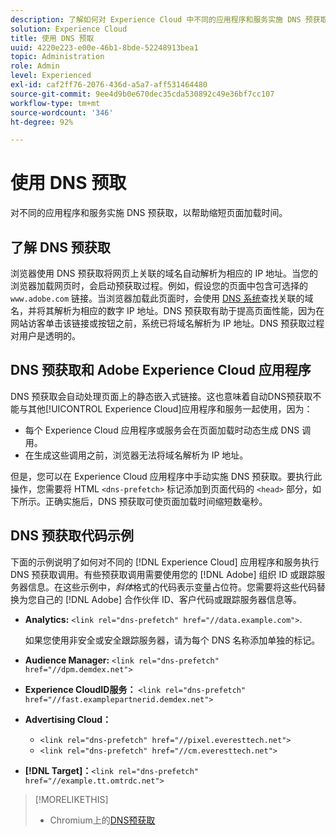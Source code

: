 ```yaml
---
description: 了解如何对 Experience Cloud 中不同的应用程序和服务实施 DNS 预获取，以帮助缩短页面加载时间。
solution: Experience Cloud
title: 使用 DNS 预取
uuid: 4220e223-e00e-46b1-8bde-52248913bea1
topic: Administration
role: Admin
level: Experienced
exl-id: caf2ff76-2076-436d-a5a7-aff531464480
source-git-commit: 9ee4d9b0e670dec35cda530892c49e36bf7cc107
workflow-type: tm+mt
source-wordcount: '346'
ht-degree: 92%

---
```


# 使用 DNS 预取

对不同的应用程序和服务实施 DNS 预获取，以帮助缩短页面加载时间。

## 了解 DNS 预获取

浏览器使用 DNS 预获取将网页上关联的域名自动解析为相应的 IP 地址。当您的浏览器加载网页时，会启动预获取过程。例如，假设您的页面中包含可选择的 `www.adobe.com` 链接。当浏览器加载此页面时，会使用 [DNS 系统](https://www.networksolutions.com/support/what-is-a-domain-name-server-dns-and-how-does-it-work/)查找关联的域名，并将其解析为相应的数字 IP 地址。DNS 预获取有助于提高页面性能，因为在网站访客单击该链接或按钮之前，系统已将域名解析为 IP 地址。DNS 预获取过程对用户是透明的。

## DNS 预获取和 Adobe Experience Cloud 应用程序

DNS 预获取会自动处理页面上的静态嵌入式链接。这也意味着自动DNS预获取不能与其他[!UICONTROL Experience Cloud]应用程序和服务一起使用，因为：

* 每个 Experience Cloud 应用程序或服务会在页面加载时动态生成 DNS 调用。
* 在生成这些调用之前，浏览器无法将域名解析为 IP 地址。

但是，您可以在 Experience Cloud 应用程序中手动实施 DNS 预获取。要执行此操作，您需要将 HTML `<dns-prefetch>` 标记添加到页面代码的 `<head>` 部分，如下所示。正确实施后，DNS 预获取可使页面加载时间缩短数毫秒。

## DNS 预获取代码示例

下面的示例说明了如何对不同的 [!DNL Experience Cloud] 应用程序和服务执行 DNS 预获取调用。有些预获取调用需要使用您的 [!DNL Adobe] 组织 ID 或跟踪服务器信息。在这些示例中，*斜体*&#x200B;格式的代码表示变量占位符。您需要将这些代码替换为您自己的 [!DNL Adobe] 合作伙伴 ID、客户代码或跟踪服务器信息等。

* **Analytics:** `<link rel="dns-prefetch" href="//data.example.com">`.

  如果您使用非安全或安全跟踪服务器，请为每个 DNS 名称添加单独的标记。

* **Audience Manager:** `<link rel="dns-prefetch" href="//dpm.demdex.net">`

* **Experience CloudID服务：** `<link rel="dns-prefetch" href="//fast.examplepartnerid.demdex.net">`

* **Advertising Cloud：**

   * `<link rel="dns-prefetch" href="//pixel.everesttech.net">`
   * `<link rel="dns-prefetch" href="//cm.everesttech.net">`

* **[!DNL Target]：**`<link rel="dns-prefetch" href="//example.tt.omtrdc.net">`

>[!MORELIKETHIS]
>
>* Chromium上的[DNS预获取](https://www.chromium.org/developers/design-documents/dns-prefetching)
